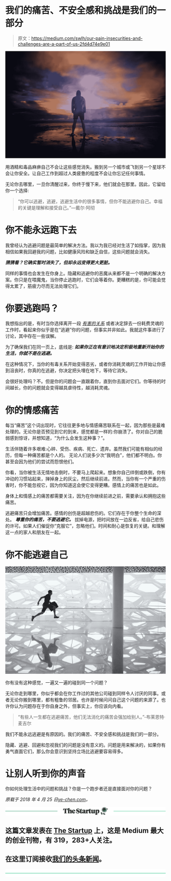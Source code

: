# 我们的痛苦、不安全感和挑战是我们的一部分

> 原文：<https://medium.com/swlh/our-pain-insecurities-and-challenges-are-a-part-of-us-2fd4d74e9e01>

![](img/5619db41ec47c6e487cfa18f5c22e947.png)

用酒精和毒品麻痹自己不会让这些感觉消失。搬到另一个城市或飞到另一个星球不会让你安全。让自己工作到超过人类疲惫的程度不会让你忘记任何事情。

无论你去哪里，一旦你清醒过来，你终于慢下来，他们就会在那里。因此，它留给你一个选择:

> “你可以逃避，逃避，逃避生活中的很多事情，但你不能逃避你自己。幸福的关键是理解和接受自己。”—戴尔·阿彻

# 你不能永远跑下去

我曾经认为逃避问题是最简单的解决方法。我以为我已经对生活了如指掌，因为我相信如果我回避我的问题，比如健康风险和缺乏自信，这些问题就会消失。

***猜猜看？它确实暂时消失了，但却永远变得更大更脏。***

同样的事情也会发生在你身上。隐藏和逃避你的恶魔从来都不是一个明确的解决方案。你只是在喂魔鬼，当你停止逃跑时，它们会等着你。更糟糕的是，你可能会觉得太累了，筋疲力尽而无法处理它们。

# 你要逃跑吗？

我想指出的是，有时当你选择离开一段 [*有害的关系*](https://ye-chen.com/dont-compromise-yourself-for-toxic-people/) 或者决定辞去一份耗费灵魂的工作时，看起来你似乎是在“逃避”你的问题，但事实并非如此。我就这件事进行了讨论，其中存在一些误解。

为了确保我们在同一页上，底线是: ***如果你正在有意识地决定积极地重新开始你的生活，你就不是在逃避。***

在这种情况下，当你的有毒关系开始变得恶劣，或者你消耗灵魂的工作开始让你感到沮丧时，你真的在逃避，你决定把头埋在地下，等待它消失。

会很好处理吗？不。但是你的问题会一直跟着你，直到你去面对它们。你等待的时间越长，你的问题就会变得越具虐待性，越消耗灵魂。

# 你的情感痛苦

每当“痛苦”这个词出现时，它往往更多地与情感痛苦联系在一起，因为那些是最难处理的。无论你是否预见到它的到来，感觉都是一样的:你崩溃了。你对自己的脆弱感到惊讶，并想知道，“为什么会发生这种事？”。

生活伴随着许多艰难:心碎、受伤、疾病、死亡、遗弃。虽然我们可能有相似的经历，但每一种痛苦都是个人的。 无论人们说多少次“我明白”，他们都不明白。你甚至会因为他们的尝试而怨恨他们。

你看，当你被生活无情地击倒时，不要马上爬起来。想象你自己绊倒或跌倒，你有冲动的习惯站起来，掸掉身上的灰尘，然后继续前进。然而，当你有一个严重的伤害时，你不能忽视它，因为你知道这会使它变得更糟。感情上的痛苦也是如此。

身体上和情感上的痛苦都需要关注，因为在你继续前进之前，需要承认和拥抱这些痛苦。

逃避痛苦只会增加痛苦。感情的创伤是超越悲伤的。它们存在于你整个生命的深处。 ***尊重你的痛苦，不要逃避它。*** 拔掉电源，把时间放在一边反省，给自己悲伤的许可。如果人们催促你“克服它”，忽略他们。时间和耐心是恢复的关键。和理解这一点的家人和朋友在一起。

# 你不能逃避自己

![](img/378c5680defe728d4918fea8601cd968.png)

你有没有这种感觉，一遍又一遍的碰到同一个问题？

无论你走到哪里，你似乎都会在你工作过的其他公司碰到同样令人讨厌的同事。或者无论你搬到哪里，都有粗鲁的邻居。也许是时候问问自己这个问题的来源了。也许你认为问题存在于你自身之外，但事实上，你应该向内看。

> “有些人一生都在逃避痛苦，他们无法消化的痛苦会强加给别人。”-布莱恩特·麦吉尔

我们不能永远逃避是有原因的。我们的痛苦、不安全感和挑战是我们的一部分。

隐藏、逃避、回避和忽视我们的问题是没有意义的。问题是用来解决的，如果你有勇气直面它们，那么你会意识到坚持立场比逃避要容易得多。

# 让别人听到你的声音

你如何处理生活中的问题和挑战？你是一个跑步者还是直接面对你的问题？

*原载于 2018 年 4 月 25 日*[*ye-chen.com*](https://ye-chen.com/our-pain-insecurities-and-challenges-are-a-part-of-us/)*。*

[![](img/308a8d84fb9b2fab43d66c117fcc4bb4.png)](https://medium.com/swlh)

## 这篇文章发表在 [The Startup](https://medium.com/swlh) 上，这是 Medium 最大的创业刊物，有 319，283+人关注。

## 在这里订阅接收[我们的头条新闻](http://growthsupply.com/the-startup-newsletter/)。

[![](img/b0164736ea17a63403e660de5dedf91a.png)](https://medium.com/swlh)